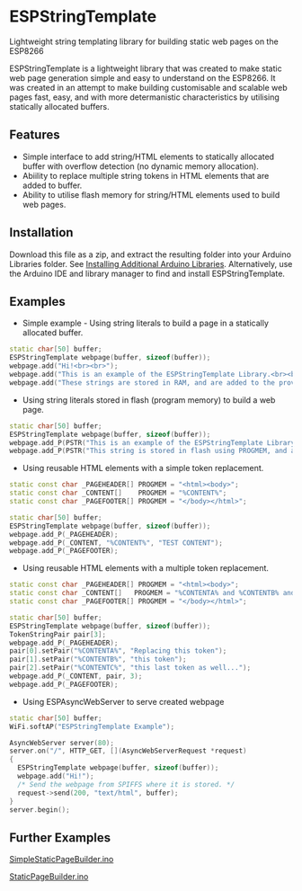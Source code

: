 # ESPStringTemplate
Lightweight string templating library for building static web pages on the ESP8266

ESPStringTemplate is a lightweight library that was created to make static web page generation simple and easy to understand on the ESP8266. It was created in an attempt to make building customisable and scalable web pages fast, easy, and with more determanistic characteristics by utilising statically allocated buffers.

## Features
- Simple interface to add string/HTML elements to statically allocated buffer with overflow detection (no dynamic memory allocation).
- Abiility to replace multiple string tokens in HTML elements that are added to buffer.
- Ability to utilise flash memory for string/HTML elements used to build web pages.

## Installation
Download this file as a zip, and extract the resulting folder into your Arduino Libraries folder. See [Installing Additional Arduino Libraries](https://www.arduino.cc/en/Guide/Libraries). Alternatively, use the Arduino IDE and library manager to find and install ESPStringTemplate.

## Examples
- Simple example - Using string literals to build a page in a statically allocated buffer.
```c++
static char[50] buffer;
ESPStringTemplate webpage(buffer, sizeof(buffer));
webpage.add("Hi!<br><br>");
webpage.add("This is an example of the ESPStringTemplate Library.<br><br>");
webpage.add("These strings are stored in RAM, and are added to the provided statically allocated buffer.<br><br>");
```
- Using string literals stored in flash (program memory) to build a web page.
```c++
static char[50] buffer;
ESPStringTemplate webpage(buffer, sizeof(buffer));
webpage.add_P(PSTR("This is an example of the ESPStringTemplate Library.<br><br>");
webpage.add_P(PSTR("This string is stored in flash using PROGMEM, and are added to the provided statically allocated buffer."));
```
- Using reusable HTML elements with a simple token replacement.
```c++
static const char _PAGEHEADER[] PROGMEM = "<html><body>";
static const char _CONTENT[]    PROGMEM = "%CONTENT%";
static const char _PAGEFOOTER[] PROGMEM = "</body></html>";

static char[50] buffer;
ESPStringTemplate webpage(buffer, sizeof(buffer));
webpage.add_P(_PAGEHEADER);
webpage.add_P(_CONTENT, "%CONTENT%", "TEST CONTENT");
webpage.add_P(_PAGEFOOTER);
```
- Using reusable HTML elements with a multiple token replacement.
```c++
static const char _PAGEHEADER[] PROGMEM = "<html><body>";
static const char _CONTENT[]   PROGMEM = "%CONTENTA% and %CONTENTB% and %CONTENTC%";
static const char _PAGEFOOTER[] PROGMEM = "</body></html>";

static char[50] buffer;
ESPStringTemplate webpage(buffer, sizeof(buffer));
TokenStringPair pair[3];
webpage.add_P(_PAGEHEADER);
pair[0].setPair("%CONTENTA%", "Replacing this token");
pair[1].setPair("%CONTENTB%", "this token");
pair[2].setPair("%CONTENTC%", "this last token as well...");
webpage.add_P(_CONTENT, pair, 3);
webpage.add_P(_PAGEFOOTER);
```
- Using ESPAsyncWebServer to serve created webpage
```c++
static char[50] buffer;
WiFi.softAP("ESPStringTemplate Example");

AsyncWebServer server(80);
server.on("/", HTTP_GET, [](AsyncWebServerRequest *request)
{
  ESPStringTemplate webpage(buffer, sizeof(buffer));  
  webpage.add("Hi!");
  /* Send the webpage from SPIFFS where it is stored. */
  request->send(200, "text/html", buffer);
}
server.begin();
```

## Further Examples  
[SimpleStaticPageBuilder.ino](examples/SimpleStaticPageBuilder/SimpleStaticPageBuilder.ino)

[StaticPageBuilder.ino](examples/StaticPageBuilder/StaticPageBuilder.ino)


